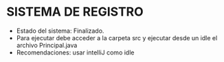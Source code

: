 <h1> SISTEMA DE REGISTRO </h1>

- Estado del sistema: Finalizado.
- Para ejecutar debe acceder a la carpeta src y ejecutar desde un idle el archivo Principal.java
- Recomendaciones: usar intelliJ como idle
